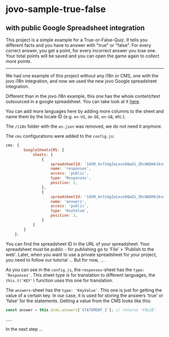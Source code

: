 # jovo-sample-true-false 
## with public Google Spreadsheet integration


This project is a simple example for a True-or-False-Quiz.
It tells you different facts and you have to answer with "true" or "false". For every correct answer, you get a point, for every incorrect answer you lose one. Your total points will be saved and you can open the game again to collect more points.
___


We had one example of this project without any i18n or CMS, one with the jovo i18n integration, and now we used the new jovo Google spreadsheet integration. 

Different than in the jovo i18n example, this one has the whole content/text outsourced in a google spreadsheet. You can take look at it [here](https://docs.google.com/spreadsheets/d/1dSM_4n7zUgZwLevo8QwGS_ZKcWADHk1kvmscI0tEu24/edit#gid=0 "spreadsheet 'True or False Game'").

You can add more languages here by adding more columns to the sheet and name them by the locale ID (e.g. `en-US`, `de-DE`, `en-GB`, etc.).

The `/i18n` folder with the `en.json` was removed, we do not need it anymore.

The `cms` configurations were added to the `config.js`:
```javascript
cms: {
        GoogleSheetsCMS: {
            sheets: [
                {
                    spreadsheetId: '1dSM_4n7zUgZwLevo8QwGS_ZKcWADHk1kvmscI0tEu24',
                    name: 'responses',
                    access: 'public',
                    type: 'Responses',
                    position: 1,
                },
                {
                    spreadsheetId: '1dSM_4n7zUgZwLevo8QwGS_ZKcWADHk1kvmscI0tEu24',
                    name: 'answers',
                    access: 'public',
                    type: 'KeyValue',
                    position: 2,
                }
            ]
        }
    },
```
You can find the spreadsheet ID in the URL of your spreadsheet. Your spreadsheet must be public - for publishing go to 'File' > 'Publish to the web'. Later, when you want to use a private spreadsheet for your project, you need to follow our tutorial ... But for now, ... .

As you can see in the `config.js`, the `responses`-sheet has the `type: 'Responses'`. This sheet type is for translation to different languages, the `this.t('KEY')` function uses this one for translation. 

The `answers`-sheet has the `type: 'KeyValue'`. This one is just for getting the value of a certain key. In our case, it is used for storing the answers 'true' or 'false' for the statements.
Getting a value from the CMS looks like this:
```javascript
const answer = this.$cms.answers[`STATEMENT_3`]; // returns 'FALSE'
```

.....

In the next step ...
